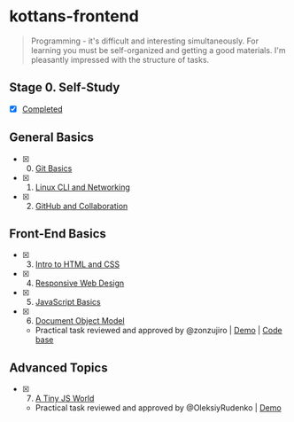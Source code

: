 # kottans-frontend

> Programming - it's difficult and interesting simultaneously. For learning you must be self-organized and getting a good materials. I'm pleasantly impressed with the structure of tasks.

## Stage 0. Self-Study

 - [x] [Completed](task_self_study/self_study.md)

## General Basics

 - [x] 0. [Git Basics](task_git_and_github/git_and_github.md)
 - [x] 1. [Linux CLI and Networking](task_linux_cli/linux_cli.md)
 - [x] 2. [GitHub and Collaboration](task_git_collaboration/git_collaboration.md)

## Front-End Basics

 - [x] 3. [Intro to HTML and CSS](task_html_css_intro/html_css.md) 
 - [x] 4. [Responsive Web Design](task_responsive_web_design/responsive.md)
 - [x] 5. [JavaScript Basics](task_js_basics/js_basics.md)
 - [x] 6. [Document Object Model](task_js_dom/js_dom.md)
    - Practical task reviewed and approved by @zonzujiro | [Demo](https://o-msh.github.io/kottans-frontend/practice/js-dom/) | [Code base](https://github.com/o-msh/kottans-frontend/tree/master/practice/js-dom)

## Advanced Topics

  - [x] 7. [A Tiny JS World](https://github.com/o-msh/a-tiny-JS-world)
    - Practical task reviewed and approved by @OleksiyRudenko | [Demo](https://o-msh.github.io/a-tiny-JS-world/)